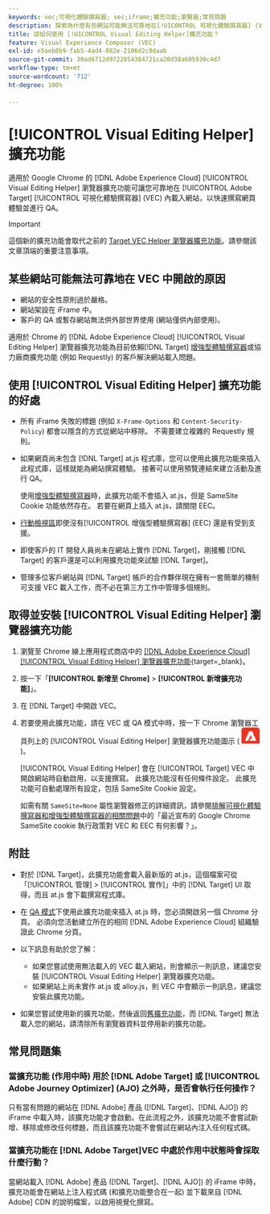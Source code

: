 ```yaml
---
keywords: vec;可視化體驗撰寫器; vec;iframe;擴充功能;瀏覽器;常見問題
description: 探索為什麼有些網站可能無法可靠地在[!UICONTROL 可視化體驗撰寫器] (VEC) 中開啟。 [!UICONTROL Visual Editing Helper] 瀏覽器擴充功能可讓您可靠地在 VEC 內載入網站。
title: 該如何使用 [!UICONTROL Visual Editing Helper]擴充功能？
feature: Visual Experience Composer (VEC)
exl-id: e5aeb8b9-fab5-4ad4-882e-2106d2c9daab
source-git-commit: 30ad6712d9722854384721ca20d38a605930c4d7
workflow-type: tm+mt
source-wordcount: '712'
ht-degree: 100%

---
```


# [!UICONTROL Visual Editing Helper] 擴充功能

適用於 Google Chrome 的 [!DNL Adobe Experience Cloud] [!UICONTROL Visual Editing Helper] 瀏覽器擴充功能可讓您可靠地在 [!UICONTROL Adobe Target] [!UICONTROL 可視化體驗撰寫器] (VEC) 內載入網站，以快速撰寫網頁體驗並進行 QA。

>[!IMPORTANT]
>
>這個新的擴充功能會取代之前的 [Target VEC Helper 瀏覽器擴充功能](/help/main/c-experiences/c-visual-experience-composer/r-troubleshoot-composer/vec-helper-browser-extension.md)。請參閱該文章頂端的重要注意事項。

## 某些網站可能無法可靠地在 VEC 中開啟的原因

* 網站的安全性原則過於嚴格。
* 網站架設在 iFrame 中。
* 客戶的 QA 或暫存網站無法供外部世界使用 (網站僅供內部使用)。

適用於 Chrome 的 [!DNL Adobe Experience Cloud] [!UICONTROL Visual Editing Helper] 瀏覽器擴充功能為目前依賴[!DNL Target] [增強型體驗撰寫器](/help/main/administrating-target/visual-experience-composer-set-up.md#eec)或協力廠商擴充功能 (例如 Requestly) 的客戶解決網站載入問題。

## 使用 [!UICONTROL Visual Editing Helper] 擴充功能的好處

* 所有 iFrame 失敗的標題 (例如 `X-Frame-Options` 和 `Content-Security-Policy`) 都會以隱含的方式從網站中移除。 不需要建立複雜的 Requestly 規則。
* 如果網頁尚未包含 [!DNL Target] at.js 程式庫，您可以使用此擴充功能來插入此程式庫，這樣就能為網站撰寫體驗。 接著可以使用預覽連結來建立活動及進行 QA。

   使用[增強型體驗撰寫器](/help/main/administrating-target/visual-experience-composer-set-up.md#eec)時，此擴充功能不會插入 at.js，但是 SameSite Cookie 功能依然存在。 若要在網頁上插入 at.js，請關閉 EEC。

* [行動檢視區](/help/main/c-experiences/c-visual-experience-composer/mobile-viewports.md)即使沒有[!UICONTROL 增強型體驗撰寫器] (EEC) 還是有受到支援。
* 即使客戶的 IT 開發人員尚未在網站上實作 [!DNL Target]，剛接觸 [!DNL Target] 的客戶還是可以利用擴充功能來試驗 [!DNL Target]。
* 管理多位客戶網站與 [!DNL Target] 帳戶的合作夥伴現在擁有一套簡單的機制可支援 VEC 載入工作，而不必在第三方工作中管理多個規則。

## 取得並安裝 [!UICONTROL Visual Editing Helper] 瀏覽器擴充功能

1. 瀏覽至 Chrome 線上應用程式商店中的 [[!DNL Adobe Experience Cloud] [!UICONTROL Visual Editing Helper] 瀏覽器擴充功能](https://chrome.google.com/webstore/detail/adobe-experience-cloud-vi/kgmjjkfjacffaebgpkpcllakjifppnca){target=_blank}。
1. 按一下「**[!UICONTROL 新增至 Chrome]** > **[!UICONTROL 新增擴充功能]**」。
1. 在 [!DNL Target] 中開啟 VEC。
1. 若要使用此擴充功能，請在 VEC 或 QA 模式中時，按一下 Chrome 瀏覽器工具列上的 [!UICONTROL Visual Editing Helper] 瀏覽器擴充功能圖示 (![Visual Editing 擴充功能圖示](/help/main/c-experiences/c-visual-experience-composer/r-troubleshoot-composer/assets/visual-editing-helper.png))。

   [!UICONTROL Visual Editing Helper] 會在 [!UICONTROL Target] VEC 中開啟網站時自動啟用，以支援撰寫。 此擴充功能沒有任何條件設定。 此擴充功能可自動處理所有設定，包括 SameSite Cookie 設定。

   如需有關 `SameSite=None` 屬性瀏覽器修正的詳細資訊，請參閱[排解可視化體驗撰寫器和增強型體驗撰寫器的相關問題](/help/main/c-experiences/c-visual-experience-composer/r-troubleshoot-composer/issues-related-to-the-visual-experience-composer-vec-and-enhanced-experience-composer-eec.md)中的「最近宣布的 Google Chrome SameSite cookie 執行政策對 VEC 和 EEC 有何影響？」。

## 附註

* 對於 [!DNL Target]，此擴充功能會載入最新版的 at.js，這個檔案可從「[!UICONTROL 管理] > [!UICONTROL 實作]」中的 [!DNL Target] UI 取得，而且 at.js 會下載撰寫程式庫。
* 在 [QA 模式](/help/main/c-activities/c-activity-qa/activity-qa.md)下使用此擴充功能來插入 at.js 時，您必須開啟另一個 Chrome 分頁。 必須向您活動建立所在的相同 [!DNL Adobe Experience Cloud] 組織驗證此 Chrome 分頁。
* 以下訊息有助於您了解：

   * 如果您嘗試使用無法載入的 VEC 載入網站，則會顯示一則訊息，建議您安裝 [!UICONTROL Visual Editing Helper] 瀏覽器擴充功能。
   * 如果網站上尚未實作 at.js 或 alloy.js，則 VEC 中會顯示一則訊息，建議您安裝此擴充功能。
* 如果您嘗試使用新的擴充功能，然後返回[舊擴充功能](/help/main/c-experiences/c-visual-experience-composer/r-troubleshoot-composer/vec-helper-browser-extension.md)，而 [!DNL Target] 無法載入您的網站，請清除所有瀏覽器資料並停用新的擴充功能。

## 常見問題集

### 當擴充功能 (作用中時) 用於 [!DNL Adobe Target] 或 [!UICONTROL Adobe Journey Optimizer] (AJO) 之外時，是否會執行任何操作？

只有當有問題的網站在 [!DNL Adobe] 產品 ([!DNL Target]、[!DNL AJO]) 的 iFrame 中載入時，該擴充功能才會啟動。在此流程之外，該擴充功能不會嘗試新增、移除或修改任何標題，而且該擴充功能不會嘗試在網站內注入任何程式碼。

### 當擴充功能在 [!DNL Adobe Target]VEC 中處於作用中狀態時會採取什麼行動？

當網站載入 [!DNL Adobe] 產品 ([!DNL Target]、[!DNL AJO]) 的 iFrame 中時，擴充功能會在網站上注入程式碼 (和擴充功能整合在一起) 並下載來自 [!DNL Adobe] CDN 的說明檔案，以啟用視覺化撰寫。
